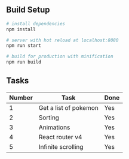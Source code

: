## Build Setup

``` bash
# install dependencies
npm install

# server with hot reload at localhost:8080
npm run start

# build for production with minification
npm run build

```


## Tasks

| **Number** | **Task** |**Done**|
|----------|-------|---|
|  1  |   Get a list of pokemon    | Yes |
|  2  | Sorting | Yes |
|  3  |  Animations  | Yes  |
|  4  |        React router v4     | Yes |
|  5  | Infinite scrolling   | Yes |